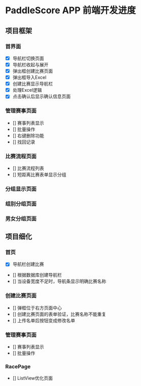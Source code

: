 # PaddleScore APP 前端开发进度
## 项目框架
### 首界面
- [x] 导航栏切换页面
- [x] 导航栏收起与展开
- [x] 弹出框创建比赛页面
- [x] 弹出框导入Excel
- [x] 创建比赛显示导航栏
- [x]  处理Excel逻辑
- [x]  点击确认后显示确认信息页面
### 管理赛事页面
- [] 赛事列表显示
- [] 批量操作
- [] 右键删除功能
- [] 找回记录
### 比赛流程页面  
- [] 比赛流程列表
- [] 短距离比赛表单显示分组
### 分组显示页面

### 组别分组页面
### 男女分组页面
## 项目细化
### 首页
- [x] 导航栏创建比赛
- [] 根据数据库创建导航栏
- [] 当设备宽度不足时，导航条显示明确比赛名称
### 创建比赛页面
- [] 弹框位于右方页面中心
- [] 创建比赛页面的表单验证，比赛名称不能重复
- [] 上传名单后按钮变成修改名单
### 管理赛事页面
- [] 赛事列表显示
- [] 批量操作
### RacePage
- [] ListView优化页面
